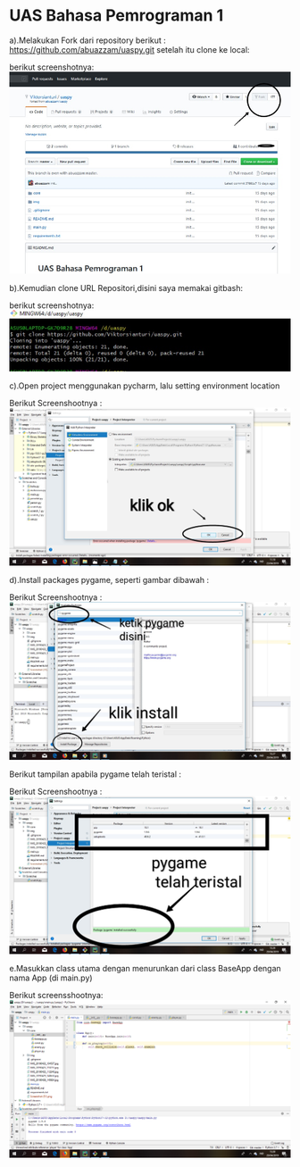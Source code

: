 # UAS Bahasa Pemrograman 1

a).Melakukan Fork dari repository berikut : https://github.com/abuazzam/uaspy.git setelah itu clone ke local:

berikut screenshotnya: ![alt text](https://github.com/Viktorsianturi/uaspy/blob/8feb3294199b3ef5a200e16d7237fb85a859ed2d/IMG_20190423_104537.jpg)

b).Kemudian clone URL Repositori,disini saya memakai gitbash:

berikut screenshotnya: ![alt text](https://github.com/Viktorsianturi/uaspy/blob/master/IMG_20190423_110213.jpg)

c).Open project menggunakan pycharm, lalu setting environment location 

Berikut Screenshootnya : ![alt text](https://raw.githubusercontent.com/Viktorsianturi/uaspy/master/IMG_20190423_112246.jpg)

d).Install packages pygame, seperti gambar dibawah :

Berikut Screenshootnya : ![alt text](https://github.com/Viktorsianturi/uaspy/blob/master/IMG_20190429_140650.jpg)


Berikut tampilan apabila pygame telah teristal :

Berikut Screenshootnya : ![alt text](https://github.com/Viktorsianturi/uaspy/blob/master/IMG_20190429_140924.jpg)

e.Masukkan class utama dengan menurunkan dari class BaseApp dengan nama App (di main.py)

Berikut screensshootnya:![alt text](https://github.com/Viktorsianturi/uaspy/blob/master/Screenshot%20(58).png)

